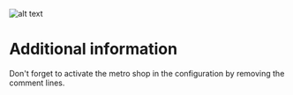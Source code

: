 ![alt text](https://media.discordapp.net/attachments/912680553503948821/1007320144609038456/Email_Header_4.png)

# Additional information
Don't forget to activate the metro shop in the configuration by removing the comment lines.

